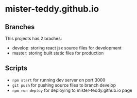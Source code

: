 # mister-teddy.github.io

## Branches

This projects has 2 braches:

- develop: storing react jsx source files for development
- master: storing built static files for production

## Scripts

- `npm start` for running dev server on port 3000
- `git push` for pushing source files to branch develop
- `npm run deploy` for deploying to mister-teddy.github.io page
